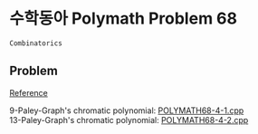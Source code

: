 # 수학동아 Polymath Problem 68
`Combinatorics`

Problem
---
[Reference](http://www.polymath.co.kr/contents/view/35926)

9-Paley-Graph's chromatic polynomial: [POLYMATH68-4-1.cpp](POLYMATH68-4-1.cpp)  
13-Paley-Graph's chromatic polynomial: [POLYMATH68-4-2.cpp](POLYMATH68-4-2.cpp)  